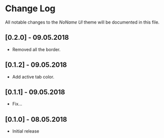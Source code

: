 # Change Log
All notable changes to the _NoName UI_ theme will be documented in this file.

## [0.2.0] - 09.05.2018
- Removed all the border.

## [0.1.2] - 09.05.2018
- Add active tab color.

## [0.1.1] - 09.05.2018
- Fix...

## [0.1.0] - 08.05.2018
- Initial release
